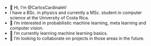 - 👋 Hi, I’m @CarlosCardinaleV
- I have a BSc. in physics and currently a MSc. student in computer science at the University of Costa Rica.
- 👀 I’m interested in probabilistic machine learning, meta learning and computer vision.
- 🌱 I’m currently learning machine learning basics.
- 💞️ I’m looking to collaborate on projects in those areas in the future.

<!---
CarlosCardinaleV/CarlosCardinaleV is a ✨ special ✨ repository because its `README.md` (this file) appears on your GitHub profile.
You can click the Preview link to take a look at your changes.
--->
